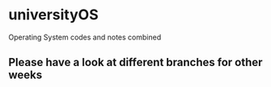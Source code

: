 # universityOS
Operating System codes and notes combined

## Please have a look at different branches for other weeks
